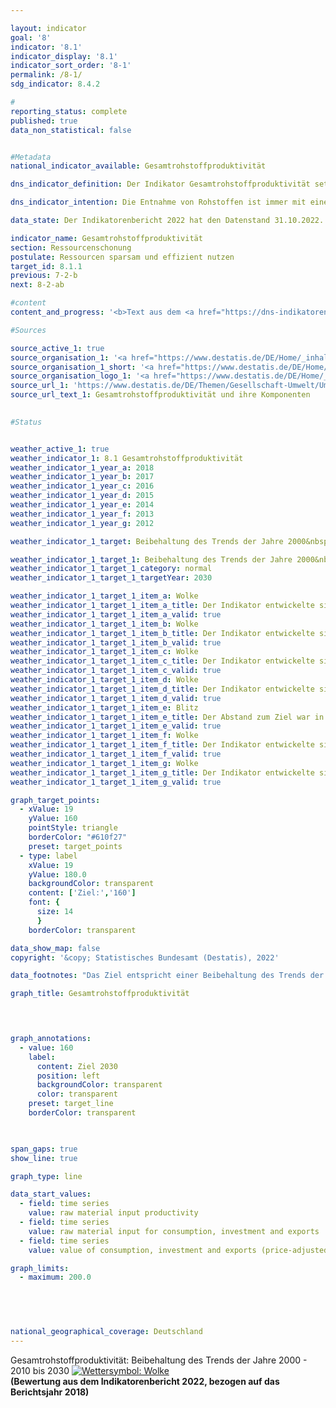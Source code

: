 ```yaml
---

layout: indicator    
goal: '8'    
indicator: '8.1'    
indicator_display: '8.1'    
indicator_sort_order: '8-1'    
permalink: /8-1/    
sdg_indicator: 8.4.2    

#
reporting_status: complete    
published: true    
data_non_statistical: false    


#Metadata    
national_indicator_available: Gesamtrohstoffproduktivität    

dns_indicator_definition: Der Indikator Gesamtrohstoffproduktivität setzt den Wert aller an die letzte Verwendung abgegebenen Güter (in Euro, preisbereinigt) in Relation zur Masse der für ihre Produktion im In- und Ausland eingesetzten Rohstoffe (in Tonnen). Die letzte Verwendung umfasst dabei sowohl inländischen Konsum und inländische Investitionen als auch den Export.<br>Im Nenner des Indikators werden sowohl aus der Umwelt entnommene abiotische und biotische Rohstoffe berücksichtigt, als auch Pflanzenmaterial, das durch die Land- und Forstwirtschaft produziert wurde. In der Grafik sind sowohl der Indikator selbst als auch Zähler und Nenner einzeln dargestellt.    

dns_indicator_intention: Die Entnahme von Rohstoffen ist immer mit einer Beeinträchtigung der Natur verbunden. Durch die steigende Nachfrage nach Rohstoffen werden weltweit zunehmend Rohstoffvorkommen in Gebieten erschlossen, die besonders sensibel auf menschliche Einflüsse reagieren. Daher hat sich die Bundesregierung bereits im Deutschen Ressourceneffizienzprogramm (ProgRess) II im Jahr 2016&nbsp;das Ziel gesetzt, dass die Gesamtrohstoffproduktivität weiterhin steigen soll. In den Jahren 2000&nbsp;bis 2010&nbsp;nahm die Gesamtrohstoffproduktivität bereits um durchschnittlich rund 1,6&nbsp;% jährlich zu. Ein solch positiver Trend soll bis zum Jahr 2030&nbsp;fortgesetzt werden.    

data_state: Der Indikatorenbericht 2022 hat den Datenstand 31.10.2022. Die Daten auf dieser Plattform werden regelmäßig aktualisiert, sodass online aktuellere Daten verfügbar sein können als im <a href="https://dns-indikatoren.de/facts_publications/">Indikatorenbericht 2022</a> veröffentlicht.    

indicator_name: Gesamtrohstoffproduktivität    
section: Ressourcenschonung    
postulate: Ressourcen sparsam und effizient nutzen    
target_id: 8.1.1    
previous: 7-2-b    
next: 8-2-ab    

#content     
content_and_progress: '<b>Text aus dem <a href="https://dns-indikatoren.de/facts_publications/">Indikatorenbericht 2022&nbsp;</a></b><br><br>Zur Berechnung dieses Indikators ist es unter anderem notwendig, die Masse aller Rohstoffe zu ermitteln, die für die Produktion der Importe benötigt wurden. Die Berechnung dieser als Importe in Rohstoffäquivalenten bezeichneten Größe basiert auf einem komplexen Modell, das Daten aus verschiedenen amtlichen und nichtamtlichen Quellen nutzt.<br><br>Durch die monetäre sowie physische Einbeziehung der Importe berücksichtigt der Indikator Wertschöpfung und Rohstoffeinsatz über die gesamte in- und ausländische Produktionskette. Somit wird auch der wirtschaftlichen Verflechtung mit dem Ausland umfassend Rechnung getragen. Der im Indikator abgebildete Rohstoffeinsatz dient nicht allein der inländischen letzten Verwendung, sondern auch dem Export. Er darf daher nicht mit einem Rohstofffußabdruck Deutschlands verwechselt werden.<br><br>Der Indikator umfasst neben nicht erneuerbaren Rohstoffen (mineralische Rohstoffe und fossile Energieträger) auch pflanzliche Erzeugnisse, die von der Land- und Forstwirtschaft produziert werden. Dadurch ergeben sich in geringem Umfang Doppelzählungen: Beispielsweise wird die Masse sowohl eines landwirtschaftlichen Erzeugnisses bei der Ernte als auch des für diese Produktion verwendeten Mineraldüngers erfasst.<br><br>Der Wert des Indikators nahm von 2000&nbsp;bis 2016&nbsp;um 35&nbsp;% zu (vorläufige Daten). Dieser Anstieg rührt insbesondere von den Zuwächsen des Zählers her: Der Wert der letzten Verwendung (inländischer Konsum und inländische Investitionen sowie Exporte) erhöhte sich im Vergleichszeitraum um 39&nbsp;%. Die inländische Rohstoffentnahme sank zwar zwischen den Jahren 2000&nbsp;und 2016&nbsp;moderat; gleichzeitig stieg jedoch die Masse der Importe in Rohstoffäquivalenten an, sodass sich in Summe für den Nenner des Indikators ein leichter Zuwachs um 3&nbsp;% ergab.<br><br>Inländisch entnommene Rohstoffe sowie Importe werden in zunehmendem Maße auch (wieder) exportiert. Der Nenner des Indikators weist folglich nicht auf eine verstärkte globale Rohstoffentnahme für Konsum und Investitionen in Deutschland hin, sondern spiegelt eine insgesamt intensivere Verflechtung der deutschen Wirtschaft mit dem Ausland wider.<br><br>Das Jahr 2009&nbsp;ist durch die besondere wirtschaftliche Situation in der europäischen Finanzmarkt- und Wirtschaftskrise als Ausreißer zu betrachten. In den Jahren 2010&nbsp;und 2011&nbsp;nahmen Investitionen und Exporte sowie der damit verbundene Rohstoffeinsatz wieder merklich zu. Danach setzte sich der bis zum Jahr 2008&nbsp;reichende Entwicklungspfad fort. Von 2013&nbsp;auf 2014&nbsp;stieg der Wert des Indikators um 4&nbsp;%, von 2014&nbsp;auf 2015&nbsp;um 7&nbsp;% sowie von 2015&nbsp;auf 2016&nbsp;um 1&nbsp;% und folgte damit dem positiven Trend der vorausgegangenen Jahre.'    

#Sources    

source_active_1: true
source_organisation_1: '<a href="https://www.destatis.de/DE/Home/_inhalt.html">Statistisches Bundesamt</a>'
source_organisation_1_short: '<a href="https://www.destatis.de/DE/Home/_inhalt.html" target="_blank">Statistisches Bundesamt</a>'
source_organisation_logo_1: '<a href="https://www.destatis.de/DE/Home/_inhalt.html" target="_blank"><img src="www.dns-indikatoren.de/public/OrgImgDe/destatis.png" alt="Statistisches Bundesamt" title=" Klicken Sie hier um zur Homepage der Organisation Statistisches Bundesamt zu gelangen." style="height:60px; width:148px; border: transparent"/></a>'
source_url_1: 'https://www.destatis.de/DE/Themen/Gesellschaft-Umwelt/Umwelt/UGR/rohstoffe-materialfluesse-wasser/Tabellen/gesamtrohstoff-produktivitaet.html'
source_url_text_1: Gesamtrohstoffproduktivität und ihre Komponenten
    

#Status    


weather_active_1: true
weather_indicator_1: 8.1 Gesamtrohstoffproduktivität
weather_indicator_1_year_a: 2018
weather_indicator_1_year_b: 2017
weather_indicator_1_year_c: 2016
weather_indicator_1_year_d: 2015
weather_indicator_1_year_e: 2014
weather_indicator_1_year_f: 2013
weather_indicator_1_year_g: 2012

weather_indicator_1_target: Beibehaltung des Trends der Jahre 2000&nbsp;–&nbsp;2010&nbsp;bis 2030

weather_indicator_1_target_1: Beibehaltung des Trends der Jahre 2000&nbsp;–&nbsp;2010&nbsp;bis 2030
weather_indicator_1_target_1_category: normal
weather_indicator_1_target_1_targetYear: 2030

weather_indicator_1_target_1_item_a: Wolke
weather_indicator_1_target_1_item_a_title: Der Indikator entwickelte sich in 2018 zwar in die gewünschte Richtung auf das Ziel zu, bei Fortsetzung der Entwicklung wäre das Ziel im Zieljahr aber um mehr als 20 % der Differenz zwischen Zielwert und dem Wert aus 2018 verfehlt worden.
weather_indicator_1_target_1_item_a_valid: true
weather_indicator_1_target_1_item_b: Wolke
weather_indicator_1_target_1_item_b_title: Der Indikator entwickelte sich in 2017 zwar in die gewünschte Richtung auf das Ziel zu, bei Fortsetzung der Entwicklung wäre das Ziel im Zieljahr aber um mehr als 20 % der Differenz zwischen Zielwert und dem Wert aus 2017 verfehlt worden.
weather_indicator_1_target_1_item_b_valid: true
weather_indicator_1_target_1_item_c: Wolke
weather_indicator_1_target_1_item_c_title: Der Indikator entwickelte sich in 2016 zwar in die gewünschte Richtung auf das Ziel zu, bei Fortsetzung der Entwicklung wäre das Ziel im Zieljahr aber um mehr als 20 % der Differenz zwischen Zielwert und dem Wert aus 2016 verfehlt worden.
weather_indicator_1_target_1_item_c_valid: true
weather_indicator_1_target_1_item_d: Wolke
weather_indicator_1_target_1_item_d_title: Der Indikator entwickelte sich in 2015 zwar in die gewünschte Richtung auf das Ziel zu, bei Fortsetzung der Entwicklung wäre das Ziel im Zieljahr aber um mehr als 20 % der Differenz zwischen Zielwert und dem Wert aus 2015 verfehlt worden.
weather_indicator_1_target_1_item_d_valid: true
weather_indicator_1_target_1_item_e: Blitz
weather_indicator_1_target_1_item_e_title: Der Abstand zum Ziel war in 2014 konstant hoch oder hat sich vergrößert. Der Indikator entwickelte sich also nicht in die gewünschte Richtung.
weather_indicator_1_target_1_item_e_valid: true
weather_indicator_1_target_1_item_f: Wolke
weather_indicator_1_target_1_item_f_title: Der Indikator entwickelte sich in 2013 zwar in die gewünschte Richtung auf das Ziel zu, bei Fortsetzung der Entwicklung wäre das Ziel im Zieljahr aber um mehr als 20 % der Differenz zwischen Zielwert und dem Wert aus 2013 verfehlt worden.
weather_indicator_1_target_1_item_f_valid: true
weather_indicator_1_target_1_item_g: Wolke
weather_indicator_1_target_1_item_g_title: Der Indikator entwickelte sich in 2012 zwar in die gewünschte Richtung auf das Ziel zu, bei Fortsetzung der Entwicklung wäre das Ziel im Zieljahr aber um mehr als 20 % der Differenz zwischen Zielwert und dem Wert aus 2012 verfehlt worden.
weather_indicator_1_target_1_item_g_valid: true    

graph_target_points:
  - xValue: 19
    yValue: 160
    pointStyle: triangle
    borderColor: "#610f27"
    preset: target_points
  - type: label
    xValue: 19
    yValue: 180.0
    backgroundColor: transparent
    content: ['Ziel:','160']
    font: {
      size: 14
      }
    borderColor: transparent    

data_show_map: false    
copyright: '&copy; Statistisches Bundesamt (Destatis), 2022'    

data_footnotes: "Das Ziel entspricht einer Beibehaltung des Trends der Jahre 2000&nbsp;- 2010, welcher durchschnittlich rund 1,6&nbsp;% Steigerung pro Jahr aufwies.<br>• Wert von Konsum, Investitionen und Exporten: 2001&nbsp;bis 2007&nbsp;interpolierte Daten."    

graph_title: Gesamtrohstoffproduktivität    

    


graph_annotations:
  - value: 160
    label:
      content: Ziel 2030
      position: left
      backgroundColor: transparent
      color: transparent
    preset: target_line
    borderColor: transparent    

    

span_gaps: true    
show_line: true    

graph_type: line    

data_start_values: 
  - field: time series
    value: raw material input productivity
  - field: time series
    value: raw material input for consumption, investment and exports
  - field: time series
    value: value of consumption, investment and exports (price-adjusted)    

graph_limits: 
  - maximum: 200.0    

    

            

national_geographical_coverage: Deutschland    
---
```



<div>
  <div class="my-header">
    <label class="default">Gesamtrohstoffproduktivität: Beibehaltung des Trends der Jahre 2000&nbsp;- 2010&nbsp;bis 2030
      <a href="www.dns-indikatoren.de/status"><img src="https://g205sdgs.github.io/sdg-indicators/public/Wettersymbole/Wolke.png" title="Der Indikator entwickelte sich in 2018 zwar in die gewünschte Richtung auf das Ziel zu, bei Fortsetzung der Entwicklung wäre das Ziel im Zieljahr aber um mehr als 20 % der Differenz zwischen Zielwert und dem Wert aus 2018 verfehlt worden." alt="Wettersymbol: Wolke"/>
      </a>
    </label>
  </div>
</div>
<div class="my-header-note">
  <label class="default"><b>(Bewertung aus dem Indikatorenbericht 2022, bezogen auf das Berichtsjahr 2018)
  </b></label>
</div>